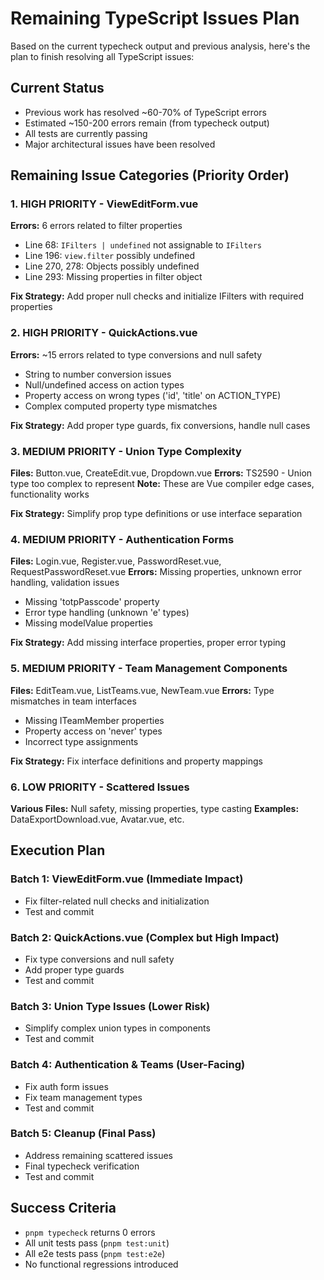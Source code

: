 # Remaining TypeScript Issues Plan

Based on the current typecheck output and previous analysis, here's the plan to finish resolving all TypeScript issues:

## Current Status
- Previous work has resolved ~60-70% of TypeScript errors
- Estimated ~150-200 errors remain (from typecheck output)
- All tests are currently passing
- Major architectural issues have been resolved

## Remaining Issue Categories (Priority Order)

### 1. HIGH PRIORITY - ViewEditForm.vue
**Errors:** 6 errors related to filter properties
- Line 68: `IFilters | undefined` not assignable to `IFilters`
- Line 196: `view.filter` possibly undefined
- Line 270, 278: Objects possibly undefined
- Line 293: Missing properties in filter object

**Fix Strategy:** Add proper null checks and initialize IFilters with required properties

### 2. HIGH PRIORITY - QuickActions.vue
**Errors:** ~15 errors related to type conversions and null safety
- String to number conversion issues
- Null/undefined access on action types
- Property access on wrong types ('id', 'title' on ACTION_TYPE)
- Complex computed property type mismatches

**Fix Strategy:** Add proper type guards, fix conversions, handle null cases

### 3. MEDIUM PRIORITY - Union Type Complexity
**Files:** Button.vue, CreateEdit.vue, Dropdown.vue
**Errors:** TS2590 - Union type too complex to represent
**Note:** These are Vue compiler edge cases, functionality works

**Fix Strategy:** Simplify prop type definitions or use interface separation

### 4. MEDIUM PRIORITY - Authentication Forms
**Files:** Login.vue, Register.vue, PasswordReset.vue, RequestPasswordReset.vue
**Errors:** Missing properties, unknown error handling, validation issues
- Missing 'totpPasscode' property
- Error type handling (unknown 'e' types)
- Missing modelValue properties

**Fix Strategy:** Add missing interface properties, proper error typing

### 5. MEDIUM PRIORITY - Team Management Components
**Files:** EditTeam.vue, ListTeams.vue, NewTeam.vue
**Errors:** Type mismatches in team interfaces
- Missing ITeamMember properties
- Property access on 'never' types
- Incorrect type assignments

**Fix Strategy:** Fix interface definitions and property mappings

### 6. LOW PRIORITY - Scattered Issues
**Various Files:** Null safety, missing properties, type casting
**Examples:** DataExportDownload.vue, Avatar.vue, etc.

## Execution Plan

### Batch 1: ViewEditForm.vue (Immediate Impact)
- Fix filter-related null checks and initialization
- Test and commit

### Batch 2: QuickActions.vue (Complex but High Impact)
- Fix type conversions and null safety
- Add proper type guards
- Test and commit

### Batch 3: Union Type Issues (Lower Risk)
- Simplify complex union types in components
- Test and commit

### Batch 4: Authentication & Teams (User-Facing)
- Fix auth form issues
- Fix team management types
- Test and commit

### Batch 5: Cleanup (Final Pass)
- Address remaining scattered issues
- Final typecheck verification
- Test and commit

## Success Criteria
- `pnpm typecheck` returns 0 errors
- All unit tests pass (`pnpm test:unit`)
- All e2e tests pass (`pnpm test:e2e`)
- No functional regressions introduced